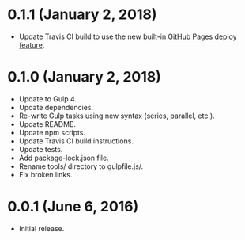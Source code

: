 # 0.1.1 (January 2, 2018)

- Update Travis CI build to use the new built-in [GitHub Pages deploy feature](https://docs.travis-ci.com/user/deployment/pages/).

# 0.1.0 (January 2, 2018)

- Update to Gulp 4.
- Update dependencies.
- Re-write Gulp tasks using new syntax (series, parallel, etc.).
- Update README.
- Update npm scripts.
- Update Travis CI build instructions.
- Update tests.
- Add package-lock.json file.
- Rename tools/ directory to gulpfile.js/.
- Fix broken links.

# 0.0.1 (June 6, 2016)

- Initial release.

